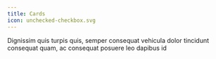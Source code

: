 ```yaml
---
title: Cards
icon: unchecked-checkbox.svg
---
```


Dignissim quis turpis quis, semper consequat vehicula dolor tincidunt consequat quam, ac consequat posuere leo dapibus id
